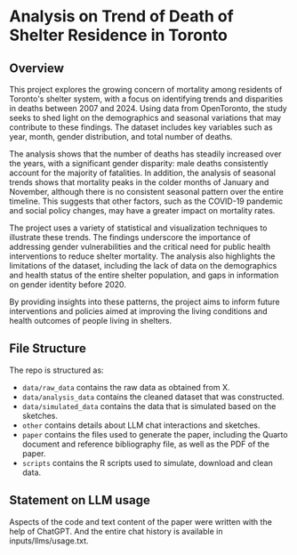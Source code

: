 # Analysis on Trend of Death of Shelter Residence in Toronto

## Overview

This project explores the growing concern of mortality among residents of Toronto's shelter system, with a focus on identifying trends and disparities in deaths between 2007 and 2024. Using data from OpenToronto, the study seeks to shed light on the demographics and seasonal variations that may contribute to these findings. The dataset includes key variables such as year, month, gender distribution, and total number of deaths.

The analysis shows that the number of deaths has steadily increased over the years, with a significant gender disparity: male deaths consistently account for the majority of fatalities. In addition, the analysis of seasonal trends shows that mortality peaks in the colder months of January and November, although there is no consistent seasonal pattern over the entire timeline. This suggests that other factors, such as the COVID-19 pandemic and social policy changes, may have a greater impact on mortality rates.

The project uses a variety of statistical and visualization techniques to illustrate these trends. The findings underscore the importance of addressing gender vulnerabilities and the critical need for public health interventions to reduce shelter mortality. The analysis also highlights the limitations of the dataset, including the lack of data on the demographics and health status of the entire shelter population, and gaps in information on gender identity before 2020. 


By providing insights into these patterns, the project aims to inform future interventions and policies aimed at improving the living conditions and health outcomes of people living in shelters.


## File Structure

The repo is structured as:

-   `data/raw_data` contains the raw data as obtained from X.
-   `data/analysis_data` contains the cleaned dataset that was constructed.
-   `data/simulated_data` contains the data that is simulated based on the sketches.
-   `other` contains details about LLM chat interactions and sketches.
-   `paper` contains the files used to generate the paper, including the Quarto document and reference bibliography file, as well as the PDF of the paper. 
-   `scripts` contains the R scripts used to simulate, download and clean data.


## Statement on LLM usage

Aspects of the code and text content of the paper were written with the help of ChatGPT. And the entire chat history is available in inputs/llms/usage.txt.